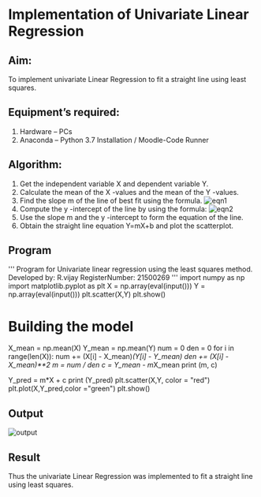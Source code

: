 # Implementation of Univariate Linear Regression
## Aim:
To implement univariate Linear Regression to fit a straight line using least squares.
## Equipment’s required:
1.	Hardware – PCs
2.	Anaconda – Python 3.7 Installation / Moodle-Code Runner
## Algorithm:
1.	Get the independent variable X and dependent variable Y.
2.	Calculate the mean of the X -values and the mean of the Y -values.
3.	Find the slope m of the line of best fit using the formula.
 ![eqn1](./eq1.jpg)
4.	Compute the y -intercept of the line by using the formula:
![eqn2](./eq2.jpg)  
5.	Use the slope m and the y -intercept to form the equation of the line.
6.	Obtain the straight line equation Y=mX+b and plot the scatterplot.
## Program
''' 
Program for Univariate linear regression using the least squares method.
Developed by: R.vijay
RegisterNumber: 21500269
'''
import numpy as np
import matplotlib.pyplot as plt
X = np.array(eval(input()))
Y = np.array(eval(input()))
plt.scatter(X,Y)
plt.show()

# Building the model

X_mean = np.mean(X)
Y_mean = np.mean(Y)
num = 0
den = 0
for i in range(len(X)):
	num += (X[i] - X_mean)*(Y[i] - Y_mean)
	den += (X[i] - X_mean)**2
m = num / den
c = Y_mean - m*X_mean
print (m, c)

Y_pred = m*X + c
print (Y_pred)
plt.scatter(X,Y, color = "red")
plt.plot(X,Y_pred,color ="green")
plt.show()








## Output
![output]()
## Result
Thus the univariate Linear Regression was implemented to fit a straight line using least squares.
